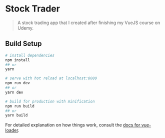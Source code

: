 # Stock Trader

> A stock trading app that I created after finishing my VueJS course on Udemy.

## Build Setup

``` bash
# install dependencies
npm install
## or
yarn

# serve with hot reload at localhost:8080
npm run dev
## or
yarn dev

# build for production with minification
npm run build
## or
yarn build
```

For detailed explanation on how things work, consult the [docs for vue-loader](http://vuejs.github.io/vue-loader).
